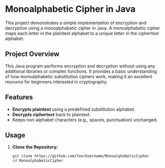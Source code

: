 # Monoalphabetic Cipher in Java

This project demonstrates a simple implementation of encryption and decryption using a monoalphabetic cipher in Java. A monoalphabetic cipher maps each letter in the plaintext alphabet to a unique letter in the ciphertext alphabet.

## Project Overview

This Java program performs encryption and decryption without using any additional libraries or complex functions. It provides a basic understanding of how monoalphabetic substitution ciphers work, making it an excellent resource for beginners interested in cryptography.

## Features

- **Encrypts plaintext** using a predefined substitution alphabet.
- **Decrypts ciphertext** back to plaintext.
- Keeps non-alphabet characters (e.g., spaces, punctuation) unchanged.

## Usage

1. **Clone the Repository:**
   ```bash
   git clone https://github.com/YourUsername/MonoalphabeticCipher
   cd MonoalphabeticCipher

